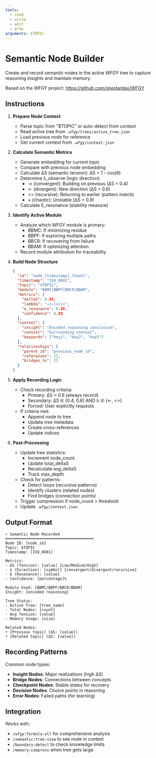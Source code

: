 ```yaml
---
tools:
  - read
  - write
  - edit
  - grep
arguments: $TOPIC
---
```


# Semantic Node Builder

Create and record semantic nodes in the active WFGY tree to capture reasoning insights and maintain memory.

Based on the WFGY project: https://github.com/onestardao/WFGY

## Instructions

1. **Prepare Node Context**
   - Parse topic from "$TOPIC" or auto-detect from context
   - Read active tree from `.wfgy/trees/active_tree.json`
   - Load previous node for reference
   - Get current context from `.wfgy/context.json`

2. **Calculate Semantic Metrics**
   - Generate embedding for current topic
   - Compare with previous node embedding
   - Calculate ΔS (semantic tension): ΔS = 1 - cos(θ)
   - Determine λ_observe (logic direction):
     * → (convergent): Building on previous (ΔS < 0.4)
     * ← (divergent): New direction (ΔS > 0.6)
     * <> (recursive): Returning to earlier (pattern match)
     * × (chaotic): Unstable (ΔS > 0.9)
   - Calculate E_resonance (stability measure)

3. **Identify Active Module**
   - Analyze which WFGY module is primary:
     * BBMC: If minimizing residue
     * BBPF: If exploring multiple paths
     * BBCR: If recovering from failure
     * BBAM: If optimizing attention
   - Record module attribution for traceability

4. **Build Node Structure**
   ```json
   {
     "id": "node_[timestamp]_[hash]",
     "timestamp": "ISO_8601",
     "topic": "$TOPIC",
     "module": "BBMC|BBPF|BBCR|BBAM",
     "metrics": {
       "deltaS": 0.XX,
       "lambda": "→|←|<>|×",
       "e_resonance": 0.XX,
       "confidence": 0.XX
     },
     "content": {
       "insight": "Encoded reasoning conclusion",
       "context": "Surrounding context",
       "keywords": ["key1", "key2", "key3"]
     },
     "relationships": {
       "parent_id": "previous_node_id",
       "references": [],
       "bridges_to": []
     }
   }
   ```

5. **Apply Recording Logic**
   - Check recording criteria:
     * Primary: ΔS > 0.6 (always record)
     * Secondary: ΔS ∈ [0.4, 0.6] AND λ ∈ {←, <>}
     * Forced: User explicitly requests
   - If criteria met:
     * Append node to tree
     * Update tree metadata
     * Create cross-references
     * Update indices

6. **Post-Processing**
   - Update tree statistics:
     * Increment node_count
     * Update total_deltaS
     * Recalculate avg_deltaS
     * Track max_depth
   - Check for patterns:
     * Detect loops (recursive patterns)
     * Identify clusters (related nodes)
     * Find bridges (connection points)
   - Trigger compression if node_count > threshold
   - Update `.wfgy/context.json`

## Output Format

```
✓ Semantic Node Recorded
═══════════════════════════════════════
Node ID: [node_id]
Topic: $TOPIC
Timestamp: [ISO_8601]

Metrics:
- ΔS (Tension): [value] [Low/Medium/High]
- λ (Direction): [symbol] [convergent/divergent/recursive]
- E (Resonance): [value]
- Confidence: [percentage]%

Module Used: [BBMC/BBPF/BBCR/BBAM]
Insight: [encoded reasoning]

Tree Status:
- Active Tree: [tree_name]
- Total Nodes: [count]
- Avg Tension: [value]
- Memory Usage: [size]

Related Nodes:
• [Previous topic] (ΔS: [value])
• [Related topic] (ΔS: [value])
```

## Recording Patterns

Common node types:
- **Insight Nodes**: Major realizations (high ΔS)
- **Bridge Nodes**: Connections between concepts
- **Checkpoint Nodes**: Stable states for recovery
- **Decision Nodes**: Choice points in reasoning
- **Error Nodes**: Failed paths (for learning)

## Integration

Works with:
- `/wfgy:formula-all` for comprehensive analysis
- `/semantic:tree-view` to see node in context
- `/boundary:detect` to check knowledge limits
- `/memory:compress` when tree gets large